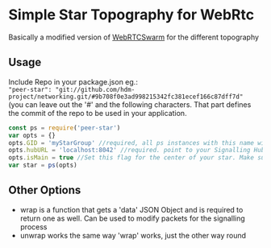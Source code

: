 # Simple Star Topography for WebRtc
Basically a modified version of [WebRTCSwarm](https://github.com/mafintosh/webrtc-swarm) for the different topography

## Usage

Include Repo in your package.json eg.:  
`"peer-star": "git://github.com/hdm-project/networking.git/#9b708f0e3ad998215342fc381ecef166c87dff7d"`  
(you can leave out the '#' and the following characters. That part defines the commit of the repo to be used in your application.  
```js
const ps = require('peer-star')
var opts = {}
opts.GID = 'myStarGroup' //required, all ps instances with this name will form a star
opts.hubURL = 'localhost:8042' //required. point to your Signalling Hub
opts.isMain = true //Set this flag for the center of your star. Make sure to only have one MAIN!
var star = ps(opts)
```

## Other Options
* wrap is a function that gets a 'data' JSON Object and is required to return one as well. Can be used to modify packets for the signalling process
* unwrap works the same way 'wrap' works, just the other way round
